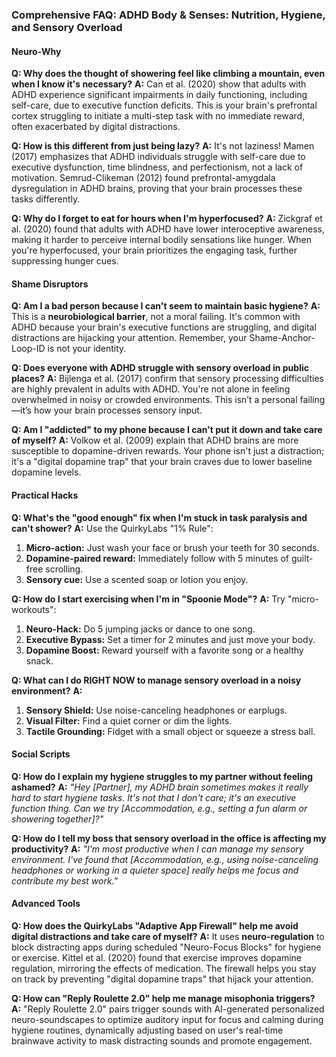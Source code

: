 ### **Comprehensive FAQ: ADHD Body & Senses: Nutrition, Hygiene, and Sensory Overload**

#### **Neuro-Why**

**Q: Why does the thought of showering feel like climbing a mountain, even when I know it's necessary?**
**A:** Can et al. (2020) show that adults with ADHD experience significant impairments in daily functioning, including self-care, due to executive function deficits. This is your brain's prefrontal cortex struggling to initiate a multi-step task with no immediate reward, often exacerbated by digital distractions.

**Q: How is this different from just being lazy?**
**A:** It's not laziness! Mamen (2017) emphasizes that ADHD individuals struggle with self-care due to executive dysfunction, time blindness, and perfectionism, not a lack of motivation. Semrud-Clikeman (2012) found prefrontal-amygdala dysregulation in ADHD brains, proving that your brain processes these tasks differently.

**Q: Why do I forget to eat for hours when I'm hyperfocused?**
**A:** Zickgraf et al. (2020) found that adults with ADHD have lower interoceptive awareness, making it harder to perceive internal bodily sensations like hunger. When you're hyperfocused, your brain prioritizes the engaging task, further suppressing hunger cues.

#### **Shame Disruptors**

**Q: Am I a bad person because I can't seem to maintain basic hygiene?**
**A:** This is a **neurobiological barrier**, not a moral failing. It's common with ADHD because your brain's executive functions are struggling, and digital distractions are hijacking your attention. Remember, your Shame-Anchor-Loop-ID is not your identity.

**Q: Does everyone with ADHD struggle with sensory overload in public places?**
**A:** Bijlenga et al. (2017) confirm that sensory processing difficulties are highly prevalent in adults with ADHD. You're not alone in feeling overwhelmed in noisy or crowded environments. This isn’t a personal failing—it’s how your brain processes sensory input.

**Q: Am I "addicted" to my phone because I can't put it down and take care of myself?**
**A:** Volkow et al. (2009) explain that ADHD brains are more susceptible to dopamine-driven rewards. Your phone isn't just a distraction; it's a "digital dopamine trap" that your brain craves due to lower baseline dopamine levels.

#### **Practical Hacks**

**Q: What's the "good enough" fix when I'm stuck in task paralysis and can't shower?**
**A:** Use the QuirkyLabs "1% Rule":
1.  **Micro-action:** Just wash your face or brush your teeth for 30 seconds.
2.  **Dopamine-paired reward:** Immediately follow with 5 minutes of guilt-free scrolling.
3.  **Sensory cue:** Use a scented soap or lotion you enjoy.

**Q: How do I start exercising when I'm in "Spoonie Mode"?**
**A:** Try "micro-workouts":
1. **Neuro-Hack:** Do 5 jumping jacks or dance to one song.
2. **Executive Bypass:** Set a timer for 2 minutes and just move your body.
3. **Dopamine Boost:** Reward yourself with a favorite song or a healthy snack.

**Q: What can I do RIGHT NOW to manage sensory overload in a noisy environment?**
**A:**
1. **Sensory Shield:** Use noise-canceling headphones or earplugs.
2. **Visual Filter:** Find a quiet corner or dim the lights.
3. **Tactile Grounding:** Fidget with a small object or squeeze a stress ball.

#### **Social Scripts**

**Q: How do I explain my hygiene struggles to my partner without feeling ashamed?**
**A:** *"Hey [Partner], my ADHD brain sometimes makes it really hard to start hygiene tasks. It's not that I don't care; it's an executive function thing. Can we try [Accommodation, e.g., setting a fun alarm or showering together]?"*

**Q: How do I tell my boss that sensory overload in the office is affecting my productivity?**
**A:** *"I'm most productive when I can manage my sensory environment. I've found that [Accommodation, e.g., using noise-canceling headphones or working in a quieter space] really helps me focus and contribute my best work."*

#### **Advanced Tools**

**Q: How does the QuirkyLabs "Adaptive App Firewall" help me avoid digital distractions and take care of myself?**
**A:** It uses **neuro-regulation** to block distracting apps during scheduled "Neuro-Focus Blocks" for hygiene or exercise. Kittel et al. (2020) found that exercise improves dopamine regulation, mirroring the effects of medication. The firewall helps you stay on track by preventing "digital dopamine traps" that hijack your attention.

**Q: How can "Reply Roulette 2.0" help me manage misophonia triggers?**
**A:** "Reply Roulette 2.0" pairs trigger sounds with AI-generated personalized neuro-soundscapes to optimize auditory input for focus and calming during hygiene routines, dynamically adjusting based on user's real-time brainwave activity to mask distracting sounds and promote engagement.